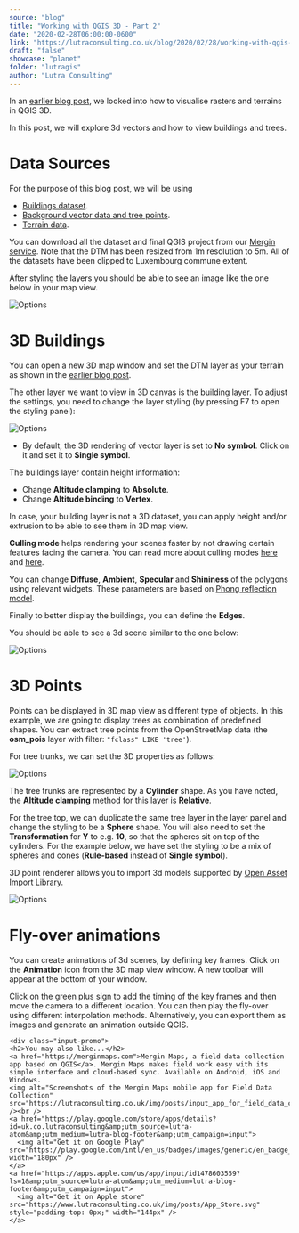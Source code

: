 ```yaml
---
source: "blog"
title: "Working with QGIS 3D - Part 2"
date: "2020-02-28T06:00:00-0600"
link: "https://lutraconsulting.co.uk/blog/2020/02/28/working-with-qgis-3d-part-2/"
draft: "false"
showcase: "planet"
folder: "lutragis"
author: "Lutra Consulting"
---
```


<p>In an <a href="https://www.lutraconsulting.co.uk/blog/2018/03/01/working-with-qgis-3d-part-1/">earlier blog post</a>, we looked into how to visualise rasters and terrains in QGIS 3D.</p>

<p>In this post, we will explore 3d vectors and how to view buildings and trees.</p>

<!-- more -->

<h1 id="data-sources">Data Sources</h1>

<p>For the purpose of this blog post, we will be using</p>

<ul>
  <li><a href="https://data.public.lu/en/datasets/5cecd25a4384b06ad27e5c58/">Buildings dataset</a>.</li>
  <li><a href="https://download.geofabrik.de/europe/luxembourg.html">Background vector data and tree points</a>.</li>
  <li><a href="https://download.data.public.lu/resources/ANA_LUREF_NGL_DTM.zip">Terrain data</a>.</li>
</ul>

<p>You can download all the dataset and final QGIS project from our <a href="https://merginmaps.com/projects/saber/luxembourg/tree">Mergin service</a>. Note that the DTM has been resized from 1m resolution to 5m. All of the datasets have been clipped to Luxembourg commune extent.</p>

<p>After styling the layers you should be able to see an image like the one below in your map view.</p>

<p><img alt="Options" src="https://www.lutraconsulting.co.uk/img/posts/buildings_3d_image1.png" /></p>

<h1 id="3d-buildings">3D Buildings</h1>

<p>You can open a new 3D map window and set the DTM layer as your terrain as shown in the <a href="https://www.lutraconsulting.co.uk/blog/2018/03/01/working-with-qgis-3d-part-1/">earlier blog post</a>.</p>

<p>The other layer we want to view in 3D canvas is the building layer. To adjust the settings, you need to change the layer styling (by pressing F7 to open the styling panel):</p>

<p><img alt="Options" src="https://www.lutraconsulting.co.uk/img/posts/buildings_3d_image2.png" /></p>

<ul>
  <li>By default, the 3D rendering of vector layer is set to <strong>No symbol</strong>. Click on it and set it to <strong>Single symbol</strong>.</li>
</ul>

<p>The buildings layer contain height information:</p>

<ul>
  <li>Change <strong>Altitude clamping</strong> to <strong>Absolute</strong>.</li>
  <li>Change <strong>Altitude binding</strong> to <strong>Vertex</strong>.</li>
</ul>

<p>In case, your building layer is not a 3D dataset, you can apply height and/or extrusion to be able to see them in 3D map view.</p>

<p><strong>Culling mode</strong> helps rendering your scenes faster by not drawing certain features facing the camera. You can read more about culling modes <a href="https://learnopengl.com/Advanced-OpenGL/Face-culling">here</a> and <a href="https://en.wikipedia.org/wiki/Back-face_culling">here</a>.</p>

<p>You can change <strong>Diffuse</strong>, <strong>Ambient</strong>, <strong>Specular</strong> and <strong>Shininess</strong> of the polygons using relevant widgets. These parameters are based on <a href="https://en.wikipedia.org/wiki/Phong_reflection_model">Phong reflection model</a>.</p>

<p>Finally to better display the buildings, you can define the <strong>Edges</strong>.</p>

<p>You should be able to see a 3d scene similar to the one below:</p>

<p><img alt="Options" src="https://www.lutraconsulting.co.uk/img/posts/buildings_3d_image3.png" /></p>

<h1 id="3d-points">3D Points</h1>

<p>Points can be displayed in 3D map view as different type of objects. In this example, we are going to display trees as combination of predefined shapes. You can extract tree points from the OpenStreetMap data (the <strong>osm_pois</strong> layer with filter: <code class="highlighter-rouge">"fclass" LIKE 'tree'</code>).</p>

<p>For tree trunks, we can set the 3D properties as follows:</p>

<p><img alt="Options" src="https://www.lutraconsulting.co.uk/img/posts/buildings_3d_image4.png" /></p>

<p>The tree trunks are represented by a <strong>Cylinder</strong> shape. As you have noted, the <strong>Altitude clamping</strong> method for this layer is <strong>Relative</strong>.</p>

<p>For the tree top, we can duplicate the same tree layer in the layer panel and change the styling to be a <strong>Sphere</strong> shape. You will also need to set the <strong>Transformation</strong> for <strong>Y</strong> to e.g. <strong>10</strong>, so that the spheres sit on top of the cylinders. For the example below, we have set the styling to be a mix of spheres and cones (<strong>Rule-based</strong> instead of <strong>Single symbol</strong>).</p>

<p>3D point renderer allows you to import 3d models supported by <a href="https://en.wikipedia.org/wiki/Open_Asset_Import_Library">Open Asset Import Library</a>.</p>

<p><img alt="Options" src="https://www.lutraconsulting.co.uk/img/posts/buildings_3d_image5.png" /></p>

<h1 id="fly-over-animations">Fly-over animations</h1>

<p>You can create animations of 3d scenes, by defining key frames. Click on the <strong>Animation</strong> icon from the 3D map view window. A new toolbar will appear at the bottom of your window.</p>

<p>Click on the green plus sign to add the timing of the key frames and then move the camera to a different location. You can then play the fly-over using different interpolation methods. Alternatively, you can export them as images and generate an animation outside QGIS.</p>

    <div class="input-promo">
    <h2>You may also like...</h2>
    <a href="https://merginmaps.com">Mergin Maps, a field data collection app based on QGIS</a>. Mergin Maps makes field work easy with its simple interface and cloud-based sync. Available on Android, iOS and Windows.
    <img alt="Screenshots of the Mergin Maps mobile app for Field Data Collection" src="https://lutraconsulting.co.uk/img/posts/input_app_for_field_data_collection.jpg" /><br />
    <a href="https://play.google.com/store/apps/details?id=uk.co.lutraconsulting&amp;utm_source=lutra-atom&amp;utm_medium=lutra-blog-footer&amp;utm_campaign=input">
      <img alt="Get it on Google Play" src="https://play.google.com/intl/en_us/badges/images/generic/en_badge_web_generic.png" width="180px" />
    </a>
    <a href="https://apps.apple.com/us/app/input/id1478603559?ls=1&amp;utm_source=lutra-atom&amp;utm_medium=lutra-blog-footer&amp;utm_campaign=input">
      <img alt="Get it on Apple store" src="https://www.lutraconsulting.co.uk/img/posts/App_Store.svg" style="padding-top: 0px;" width="144px" />
    </a>
  </div>
